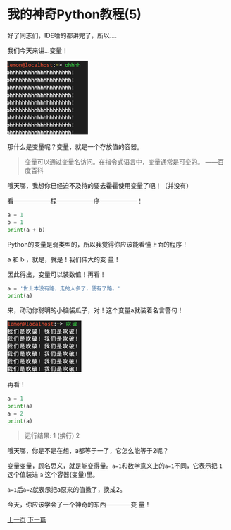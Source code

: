 # 我的神奇Python教程(5)

好了同志们，IDE啥的都讲完了，所以....

我们今天来讲...变量！

![你的网络出大问题](../img/ohhhh.jpg)

那什么是变量呢？变量，就是一个存放值的容器。

> 变量可以通过变量名访问。在指令式语言中，变量通常是可变的。 ——百度百科

哦天哪，我想你已经迫不及待的要去~~霍霍~~使用变量了吧！（并没有）

看——————程——————序——————！

```python
a = 1
b = 1
print(a + b)
```

Python的变量是弱类型的，所以我觉得你应该能看懂上面的程序！

a 和 b ，就是，就是！我们伟大的变 量！

因此得出，变量可以装数值！再看！

```python
a = '世上本没有路，走的人多了，便有了路。'
print(a)
```

来，动动你聪明的小脑袋瓜子，对！这个变量a就装着名言警句！

![你的网络出大问题](../img/吹破.jpg)

再看！

```python
a = 1
print(a)
a = 2
print(a)
```

> 运行结果: 1 (换行) 2

哦天哪，你是不是在想，a都等于一了，它怎么能等于2呢？

变量变量，顾名思义，就是能变得量。`a=1`和数学意义上的`a=1`不同，它表示把 `1` 这个值装进 `a` 这个容器(变量)里。

`a=1`后`a=2`就表示把a原来的值撇了，换成2。

今天，你~~应该~~学会了一个神奇的东西————变  量！

[上一页](https://clxon.github.io/python/5) [下一篇](https://clxon.github.io/python/7)